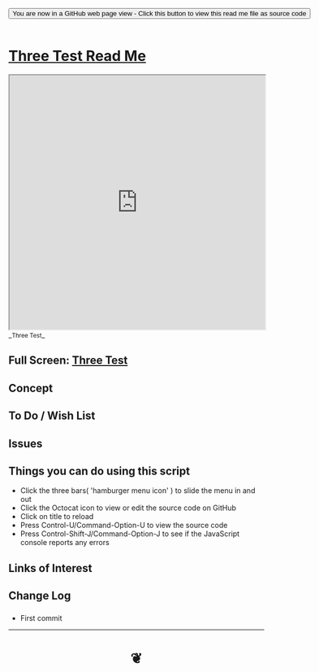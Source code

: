
<span style=display:none; >[You are now in a GitHub source code view - click this link to view Read Me file as a web page]( https://www.ladybug.tools/spider-rad-viewer/#cookbook/rad-viewer-three-test/README.md "View file as a web page." ) </span>

<div><input type=button class = "btn btn-secondary btn-sm" onclick=window.location.href="https://www.ladybug.tools/spider-rad-viewer/blob/master/cookbook/rad-viewer-three-test/README.md"
value="You are now in a GitHub web page view - Click this button to view this read me file as source code" ></div>

<br>

# [Three Test Read Me]( #cookbook/rad-viewer-three-test/README.md )


<iframe src=https://www.ladybug.tools/spider-rad-viewer/cookbook/rad-viewer-three-test/r6/rad-viewer-three-test.html width=100% height=500px >Iframes are not viewable in GitHub source code views</iframe>
_<small>Three Test</small>_

## Full Screen: [Three Test]( https://www.ladybug.tools/spider-rad-viewer/cookbook/rad-viewer-three-test/r6/rad-viewer-three-test.html )



## Concept


## To Do / Wish List


## Issues


## Things you can do using this script

* Click the three bars( 'hamburger menu icon' ) to slide the menu in and out
* Click the Octocat icon to view or edit the source code on GitHub
* Click on title to reload
* Press Control-U/Command-Option-U to view the source code
* Press Control-Shift-J/Command-Option-J to see if the JavaScript console reports any errors


## Links of Interest


## Change Log

###

* First commit


***

# <center title="hello!" ><a href=javascript:window.scrollTo(0,0); style=text-decoration:none; > ❦ </a></center>

